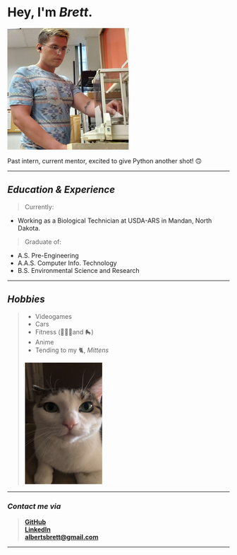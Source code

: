 # Hey, I'm *Brett*.  
<img src="Brett.jpg" width="275" height="275"> 

Past intern, current mentor, excited to give Python another shot! 
🙃
___

## *Education & Experience*
>Currently: 
- Working as a Biological Technician at USDA-ARS in Mandan, North Dakota.

>Graduate of:
- A.S. Pre-Engineering 
- A.A.S. Computer Info. Technology
- B.S. Environmental Science and Research

___

## *Hobbies*
> - Videogames
> - Cars
> - Fitness (🏋🏼‍♂️and 🛼)
> - Anime
> - Tending to my 🐈, *Mittens*  
> 
> <img src="Mittens.jpg" width="175" height="275"> 

___

### *Contact me via*
> <a href="https://github.com/Wakunza" target="_blank">**GitHub**</a>  
> <a href="https://www.linkedin.com/in/brettalberts/" target="_blank">**LinkedIn**</a>  
> <a href="albertsbrett@gmail.com"> **albertsbrett@gmail.com** </a>  

___
